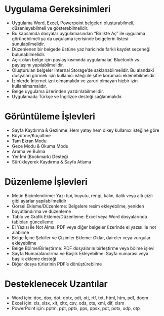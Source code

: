 # Uygulama Gereksinimleri
* Uygulama Word, Excel, Powerpoint belgeleri oluşturabilmeli, düzenleyebilmeli ve gösterebilmelidir.
* Bu kapsamda dosyalar uygulamasından “Birlikte Aç” ile uygulama görünebilmeli ya da uygulama içerisinde belgelerin listesi sunulabilmelidir.
* Düzenlenen bir belgede üstüne yaz haricinde farklı kaydet seçeneği bulunabilmelidir.
* Açık olan belge için paylaş kısmında uygulamalar, Bluetooth vs. paylaşımı yapılabilmelidir.
* Oluşturulan belgeler Internal Storage’de saklanabilmelidir. Bu alandaki dosyaları görmek için kullanıcı isteği ile şifre koruması eklenebilmelidir.
* İzinlerde İnternet izni olmamalıdır ve zaruri olmayan hiçbir izin kullanılmamalıdır.
* Belge uygulama üzerinden yazdırılabilmelidir.
* Uygulamada Türkçe ve İngilizce desteği sağlanmalıdır.

# Görüntüleme İşlevleri
* Sayfa Kaydırma & Gezinme: Hem yatay hem dikey kullanıcı isteğine göre
* Büyütme/Küçültme
* Tam Ekran Modu
* Gece Modu & Okuma Modu
* Arama ve Bulma
* Yer İmi (Bookmark) Desteği
* Sürükleyerek Kaydırma & Sayfa Atlama

# Düzenleme İşlevleri
* Metin Biçimlendirme: Yazı tipi, boyutu, rengi, kalın, italik veya altı çizili gibi ayarlar yapılabilmelidir
* Görsel Ekleme/Düzenleme: Belgelere resim ekleyebilme, yeniden boyutlandırma ve düzenleme
* Tablo ve Grafik Ekleme/Düzenleme: Excel veya Word dosyalarında tabloları güncelleme
* El Yazısı ile Not Alma: PDF veya diğer belgeler üzerinde el yazısı ile not alabilme
* Belge İçine Şekiller ve Çizimler Ekleme: Oklar, daireler veya vurgular ekleyebilme
* Belge Bölme/Birleştirme: PDF dosyalarını birleştirme veya bölme işlevi
* Sayfa Numaralandırma ve Başlık Ekleyebilme: Sayfa numarası veya başlık ekleme desteği
* Diğer dosya türlerinin PDF’e dönüştürebilme

# Desteklenecek Uzantılar
* Word için: doc, dox, dot, dotx, odt, ott, rtf, txt, html, htm, pdf, docm
* Excel için: xls, xlsx, xlt, xltx, csv, ods, ots, xml, dif, xlsm
* PowerPoint için: pptm, ppt, pptx, pps, ppsx, pot, potx, odp, otp
	
